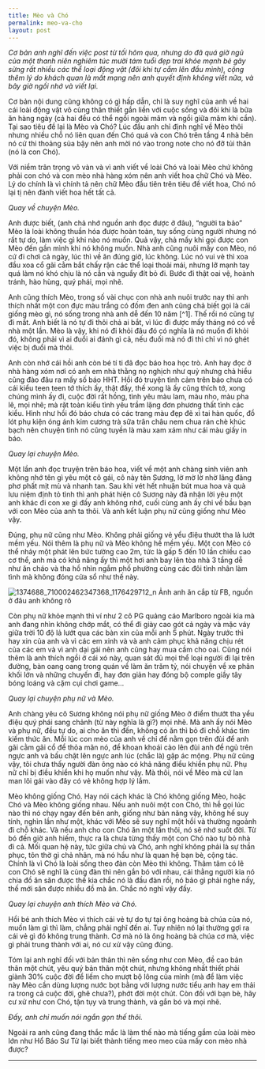 ```yaml
---
title: Mèo và Chó
permalink: meo-va-cho
layout: post
---
```


*Cơ bản anh nghĩ đến việc post từ tối hôm qua, nhưng do đã quá giờ ngủ của một thanh niên nghiêm túc mười tám tuổi đẹp trai khỏe mạnh bẻ gãy sừng rất nhiều các thể loại động vật (đôi khi tự cắm lên đầu mình), cộng thêm lý do khách quan là mất mạng nên anh quyết định không viết nữa, và bây giờ ngồi nhớ và viết lại.*

 

Cơ bản nội dung cũng không có gì hấp dẫn, chỉ là suy nghĩ của anh về hai cái loài động vật vô cùng thân thiết gắn liền với cuộc sống và đôi khi là bữa ăn hàng ngày (cả hai đều có thể ngồi ngoài mâm và ngồi giữa mâm khi cần). Tại sao tiêu đề lại là Mèo và Chó? Lúc đầu anh chỉ định nghĩ về Mèo thôi nhưng nhiều chỗ nó liên quan đến Chó quá và con Chó trên tầng 4 nhà bên nó cứ thi thoảng sủa bậy nên anh mời nó vào trong note cho nó đỡ tủi thân (nó là con Chó).

 

Với niềm trân trọng vô vàn và vì anh viết về loài Chó và loài Mèo chứ không phải con chó và con mèo nhà hàng xóm nên anh viết hoa chữ Chó và Mèo. Lý do chính là vì chính tả nên chữ Mèo đầu tiên trên tiêu đề viết hoa, Chó nó lại tị nên đành viết hoa hết tất cả.

 

*Quay về chuyện Mèo.*

Anh được biết, (anh chả nhớ nguồn anh đọc được ở đâu), “người ta bảo” Mèo là loài không thuần hóa được hoàn toàn, tuy sống cùng người nhưng nó rất tự do, làm việc gì khi nào nó muốn. Quả vậy, chả mấy khi gọi được con Mèo đến gần mình khi nó không muốn. Nhà anh cũng nuôi mấy con Mèo, nó cứ đi chơi cả ngày, lúc thì về ăn đúng giờ, lúc không. Lúc nó vui vẻ thì xoa đầu xoa cổ gãi cằm bắt chấy rận các thể loại thoải mái, nhưng lỡ mạnh tay quá làm nó khó chịu là nó cắn và nguẩy đít bỏ đi. Bước đi thật oai vệ, hoành tránh, hào hùng, quý phái, mọi nhẽ.

 

Anh cũng thích Mèo, trong số vài chục con nhà anh nuôi trước nay thì anh thích nhất một con đực màu trắng có đốm đen anh cũng chả biết gọi là cái giống mèo gì, nó sống trong nhà anh dễ đến 10 năm [^1]. Thế rồi nó cũng tự đi mất. Anh biết là nó tự đi thôi chả ai bắt, vì lúc đi được mấy tháng nó có về nhà một lần. Mèo là vậy, khi nó đi khỏi đâu đó có nghĩa là nó muốn đi khỏi đó, không phải vì ai đuổi ai đánh gì cả, nếu đuối mà nó đi thì chỉ vì nó ghét việc bị đuổi mà thôi.

 

Anh còn nhớ cái hồi anh còn bé tí ti đã đọc báo hoa học trò. Anh hay đọc ở nhà hàng xóm nơi có anh em nhà thằng nọ nghịch như quỷ nhưng chả hiểu cũng đào đâu ra mấy số báo HHT. Hồi đó truyện tình cảm trên báo chưa có cái kiểu teen teen tớ thích ấy, thật đấy, thế xong là ấy cũng thích tớ, xong chúng mình ấy đi, cuộc đời rất hồng, tình yêu màu lam, màu nho, màu pha lê, mọi nhẽ; mà rặt toàn kiểu tình yêu trầm lặng đơn phương thất tình các kiểu. Hình như hồi đó báo chưa có các trang màu đẹp đẽ xì tai hàn quốc, đồ lót phụ kiện óng ánh kim cương trà sữa trân châu nem chua rán chè khúc bạch nên chuyện tình nó cũng tuyền là màu xam xám như cái màu giấy in báo.

 

*Quay lại chuyện Mèo.*

Một lần anh đọc truyện trên báo hoa, viết về một anh chàng sinh viên anh không nhớ tên gì yêu một cô gái, cô này tên Sương, lờ mờ lờ nhờ lãng đãng phơ phất mịt mù và nhanh tan. Sau khi vét hết nhuận bút mua hoa và quà lưu niệm định tỏ tình thì anh phát hiện cô Sương này đã nhận lời yêu một anh khác đi con xe gì đấy anh không nhớ, cuối cùng anh ấy chỉ về bầu bạn với con Mèo của anh ta thôi. Và anh kết luận phụ nữ cũng giống như Mèo vậy.

Đúng, phụ nữ cũng như Mèo. Không phải giống vẻ yểu điệu thướt tha lả lướt mềm yếu. Nói thêm là phụ nữ và Mèo không hề mềm yếu. Một con Mèo có thể nhảy một phát lên bức tường cao 2m, tức là gấp 5 đến 10 lần chiều cao cơ thể, anh mà có khả năng ấy thì một hơi anh bay lên tòa nhà 3 tầng dễ như ăn cháo và tha hồ nhìn ngắm phố phường cùng các đôi tình nhân làm tình mà không đóng cửa sổ như thế này.

![1374688_710002462347368_1176429712_n](/content/images/2015/04/1374688_710002462347368_1176429712_n.jpg)
Ảnh anh ăn cắp từ FB, nguồn ở đâu anh không rõ
 

Còn phụ nữ khỏe mạnh thì ví như 2 cô PG quảng cáo Marlboro ngoài kia mà anh đang nhìn không chớp mắt, có thể đi giày cao gót cả ngày và mặc váy giữa trời 10 độ lả lướt qua các bàn xin của mỗi anh 5 phút. Ngày trước thì hay xin của anh và vì các em xinh và và anh cảm phục khả năng chịu rét của các em và vì anh dại gái nên anh cũng hay mua cầm cho oai. Cũng nói thêm là anh thích ngồi ở cái xó này, quan sát đủ mọi thể loại người đi lại trên đường, bàn oang oang trong quán về làm ăn trăm tỷ, nói chuyện về xe phân khối lớn và những chuyến đi, hay đơn giản hay đóng bộ comple giầy tây bóng loáng và cặm cụi chơi game…

 

*Quay lại chuyện phụ nữ và Mèo.*

Anh chàng yêu cô Sương không nói phụ nữ giống Mèo ở điểm thướt tha yểu điệu quý phái sang chảnh (từ này nghĩa là gì?) mọi nhẽ. Mà anh ấy nói Mèo và phụ nữ, đều tự do, ai cho ăn thì đến, không có ăn thì bỏ đi chỗ khác tìm kiếm thức ăn. Mỗi lúc con mèo của anh về chỉ để nằm gọn trên đùi để anh gãi cằm gãi cổ để thỏa mãn nó, để khoan khoái cào lên đùi anh để ngủ trên ngực anh và bấu chặt lên ngực anh lúc (chắc là) gặp ác mộng. Phụ nữ cũng vậy, tôi chưa thấy người đàn ông nào có khả năng điều khiển phụ nữ. Phụ nữ chỉ bị điều khiển khi họ muốn như vậy. Mà thôi, nói về Mèo mà cứ lan man lôi gái vào đây có vẻ không hợp lý lắm.

 

Mèo không giống Chó. Hay nói cách khác là Chó không giống Mèo, hoặc Chó và Mèo không giống nhau. Nếu anh nuôi một con Chó, thì hễ gọi lúc nào thì nó chạy ngay đến bên anh, giống như bản năng vậy, không hế suy tính, nghìn lần như một, khác với Mèo sẽ suy nghĩ một hồi và thường ngoảnh đi chỗ khác. Và nếu anh cho con Chó ăn một lần thôi, nó sẽ nhớ suốt đời. Từ bó đến giờ anh hiếm, thực ra là chưa từng thấy một con Chó nào tự bỏ nhà đi cả. Mối quan hệ này, tức giữa chủ và Chó, anh nghĩ không phải là sự thần phục, tôn thờ gì chả nhân, mà nó hầu như là quan hệ bạn bè, cộng tác. Chính là vì Chó là loài sống theo đàn còn Mèo thì không. Thâm tâm có lẽ con Chó sẽ nghĩ là cùng đàn thì nên gắn bó với nhau, cái thằng người kia nó chia đồ ăn săn được thế kia chắc nó là đầu đàn rồi, nó bảo gì phải nghe nấy, thế mới săn được nhiều đồ mà ăn. Chắc nó nghĩ vậy đấy.

 

*Quay lại chuyện anh thích Mèo và Chó.*

Hồi bé anh thích Mèo vì thích cái vẻ tự do tự tại ông hoàng bà chúa của nó, muốn làm gì thì làm, chẳng phải nghĩ đến ai. Tuy nhiên nó lại thường gợi ra cái vẻ gì đó không trung thành. Cơ mà nó là ông hoàng bà chúa cơ mà, việc gì phải trung thành với ai, nó cư xử vậy cũng đúng.

Tóm lại anh nghĩ đối với bản thân thì nên sống như con Mèo, đề cao bản thân một chút, yêu quý bản thân một chút, nhưng không nhất thiết phải giành 30% cuộc đời để liếm cho mượt bộ lông của mình (mà để làm việc này Mèo cần dùng lượng nước bọt bằng với lượng nước tiểu anh hay em thải ra trong cả cuộc đời, ghê chưa?), phớt đời một chút. Còn đối với bạn bè, hãy cư xử như con Chó, tận tụy và trung thành, và gắn bó và mọi nhẽ.

 

*Đấy, anh chỉ muốn nói ngắn gọn thế thôi.*

 

Ngoài ra anh cũng đang thắc mắc là làm thế nào mà tiếng gầm của loài mèo lớn như Hổ Báo Sư Tử lại biết thành tiếng meo meo của mấy con mèo nhà được?

 
----
 

[^n]: Thực ra thì còn có một đôi mèo nữa mà anh cũng rất thích, 2 con mèo vằn một đen một vàng cháy, nhưng một sớm mùa đông anh phát hiện cả 2 chết cứng như 2 pho tượng mà không rõ nguyên nhân, đoán là bị đánh bả. Anh chưa từng thấy 2 con mèo nào chết cứng đơ như thế. Nếu anh có trí tưởng tượng phong phú như Haruki Murakami (ông này người Nhật, nghe đồn đã nhiều mùa giải Nobel trôi qua với nhiều hi vọng mà ông vẫn chỉ toàn về nhì như bóng đá Việt Nam tham dự SEAGames) chắc đã viết được một tiểu thuyết hoành tráng như 1Q84 rồi, thật đáng tiếc
